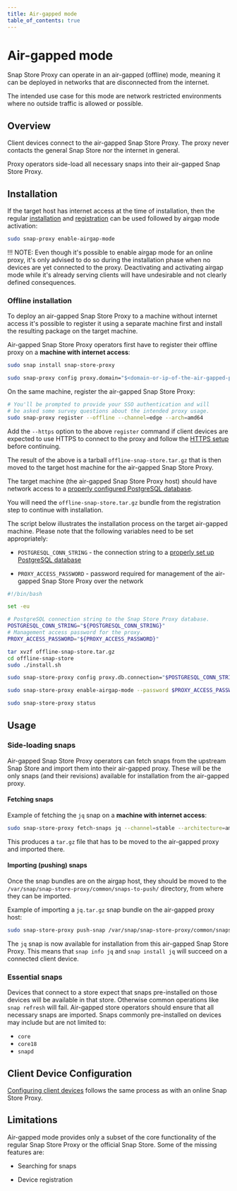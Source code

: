 ```yaml
---
title: Air-gapped mode
table_of_contents: true
---
```


# Air-gapped mode

Snap Store Proxy can operate in an air-gapped (offline) mode, meaning it can be
deployed in networks that are disconnected from the internet.

The intended use case for this mode are network restricted environments where no
outside traffic is allowed or possible.

## Overview

Client devices connect to the air-gapped Snap Store Proxy. The proxy never
contacts the general Snap Store nor the internet in general.

Proxy operators side-load all necessary snaps into their air-gapped Snap Store
Proxy.

## Installation

If the target host has internet access at the time of installation, then the
regular [installation](install.md) and [registration](register.md) can be used
followed by airgap mode activation:

```bash
sudo snap-proxy enable-airgap-mode
```

!!! NOTE:
    Even though it's possible to enable airgap mode for an online proxy, it's
    only advised to do so during the installation phase when no devices are yet
    connected to the proxy. Deactivating and activating airgap mode while it's
    already serving clients will have undesirable and not clearly defined
    consequences.

### Offline installation

To deploy an air-gapped Snap Store Proxy to a machine without internet access
it's possible to register it using a separate machine first and install the
resulting package on the target machine.

Air-gapped Snap Store Proxy operators first have to register their offline proxy
on a **machine with internet access**:

```bash
sudo snap install snap-store-proxy

sudo snap-proxy config proxy.domain="$<domain-or-ip-of-the-air-gapped-proxy>"
```

On the same machine, register the air-gapped Snap Store Proxy:

```bash
# You'll be prompted to provide your SSO authentication and will
# be asked some survey questions about the intended proxy usage.
sudo snap-proxy register --offline --channel=edge --arch=amd64
```

Add the `--https` option to the above `register` command if client devices are
expected to use HTTPS to connect to the proxy and follow the [HTTPS
setup](https.md) before continuing.

The result of the above is a tarball `offline-snap-store.tar.gz` that is then
moved to the target host machine for the air-gapped Snap Store Proxy.

The target machine (the air-gapped Snap Store Proxy host) should have network
access to a [properly configured PostgreSQL database](install.md#database).

You will need the `offline-snap-store.tar.gz` bundle from the registration step
to continue with installation.

The script below illustrates the installation process on the target air-gapped
machine. Please note that the following variables need to be set appropriately:

* `POSTGRESQL_CONN_STRING` - the connection string to a
  [properly set up PostgreSQL database](install.md#database)

* `PROXY_ACCESS_PASSWORD` - password required for management of the air-gapped
  Snap Store Proxy over the network

```bash
#!/bin/bash

set -eu

# PostgreSQL connection string to the Snap Store Proxy database.
POSTGRESQL_CONN_STRING="${POSTGRESQL_CONN_STRING}"
# Management access password for the proxy.
PROXY_ACCESS_PASSWORD="${PROXY_ACCESS_PASSWORD}"

tar xvzf offline-snap-store.tar.gz
cd offline-snap-store
sudo ./install.sh

sudo snap-store-proxy config proxy.db.connection="$POSTGRESQL_CONN_STRING"

sudo snap-store-proxy enable-airgap-mode --password $PROXY_ACCESS_PASSWORD

sudo snap-store-proxy status
```


## Usage

### Side-loading snaps

Air-gapped Snap Store Proxy operators can fetch snaps from the upstream Snap
Store and import them into their air-gapped proxy. These will be the only snaps
(and their revisions) available for installation from the air-gapped proxy.

#### Fetching snaps

Example of fetching the `jq` snap on a **machine with internet access**:

```bash
sudo snap-store-proxy fetch-snaps jq --channel=stable --architecture=amd64
```

This produces a `tar.gz` file that has to be moved to the air-gapped proxy and
imported there.

#### Importing (pushing) snaps

Once the snap bundles are on the airgap host, they should be moved to the
`/var/snap/snap-store-proxy/common/snaps-to-push/` directory, from where they
can be imported.

Example of importing a `jq.tar.gz` snap bundle on the air-gapped proxy host:

```bash
sudo snap-store-proxy push-snap /var/snap/snap-store-proxy/common/snaps-to-push/jq-20200406T103511.tar.gz
```

The `jq` snap is now available for installation from this air-gapped Snap Store
Proxy. This means that `snap info jq` and `snap install jq` will succeed on a
connected client device.

### Essential snaps

Devices that connect to a store expect that snaps pre-installed on those devices
will be available in that store. Otherwise common operations like `snap refresh`
will fail. Air-gapped store operators should ensure that all necessary snaps are
imported. Snaps commonly pre-installed on devices may include but are not
limited to:

- `core`
- `core18`
- `snapd`

## Client Device Configuration

[Configuring client devices](devices.md) follows the same process as with an
online Snap Store Proxy.

## Limitations

Air-gapped mode provides only a subset of the core functionality of the regular
Snap Store Proxy or the official Snap Store. Some of the missing features are:

* Searching for snaps

* Device registration
